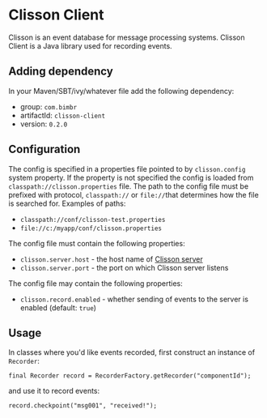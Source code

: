 Clisson Client
==============

Clisson is an event database for message processing systems. Clisson Client is a Java library used for recording events.

Adding dependency
-----------------

In your Maven/SBT/ivy/whatever file add the following dependency:

* group: `com.bimbr`
* artifactId: `clisson-client`
* version: `0.2.0`

Configuration
-------------

The config is specified in a properties file pointed to by `clisson.config` system property. If the property is not specified the config is loaded from `classpath://clisson.properties` file. The path to the config file must be prefixed with protocol, `classpath://` or `file://`that determines how the file is searched for. Examples of paths:
 
 * `classpath://conf/clisson-test.properties`
 * `file://c:/myapp/conf/clisson.properties`

The config file must contain the following properties:

* `clisson.server.host` - the host name of [Clisson server](https://github.com/mmakowski/clisson-server)
* `clisson.server.port` - the port on which Clisson server listens

The config file may contain the following properties:

* `clisson.record.enabled` - whether sending of events to the server is enabled (default: `true`)

Usage
-----

In classes where you'd like events recorded, first construct an instance of `Recorder`:

    final Recorder record = RecorderFactory.getRecorder("componentId");

and use it to record events:

    record.checkpoint("msg001", "received!");

